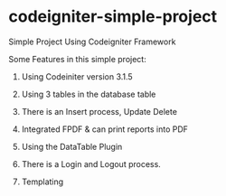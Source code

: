 # codeigniter-simple-project

Simple Project Using Codeigniter Framework

Some Features in this simple project:

1. Using Codeiniter version 3.1.5

2. Using 3 tables in the database table

3. There is an Insert process, Update Delete

4. Integrated FPDF & can print reports into PDF

5. Using the DataTable Plugin

6. There is a Login and Logout process.

7. Templating
